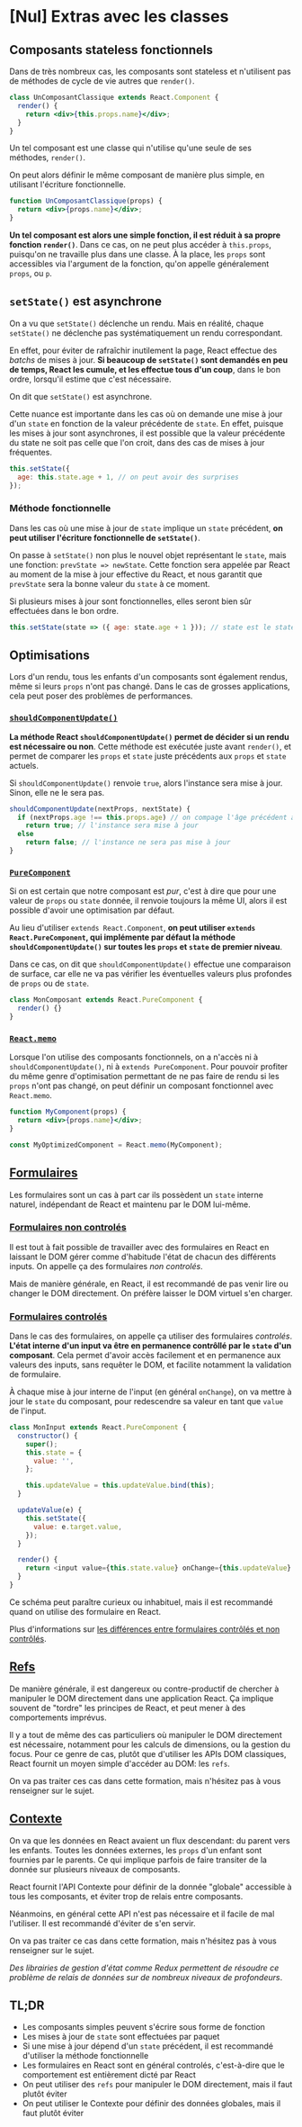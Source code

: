 # [Nul] Extras avec les classes

## Composants stateless fonctionnels

Dans de très nombreux cas, les composants sont stateless et n'utilisent pas de méthodes de cycle de vie autres que `render()`.

```jsx
class UnComposantClassique extends React.Component {
  render() {
    return <div>{this.props.name}</div>;
  }
}
```

Un tel composant est une classe qui n'utilise qu'une seule de ses méthodes, `render()`.

On peut alors définir le même composant de manière plus simple, en utilisant l'écriture fonctionnelle.

```jsx
function UnComposantClassique(props) {
  return <div>{props.name}</div>;
}
```

**Un tel composant est alors une simple fonction, il est réduit à sa propre fonction `render()`**. Dans ce cas, on ne peut plus accéder à `this.props`, puisqu'on ne travaille plus dans une classe. À la place, les `props` sont accessibles via l'argument de la fonction, qu'on appelle généralement `props`, ou `p`.

## `setState()` est asynchrone

On a vu que `setState()` déclenche un rendu. Mais en réalité, chaque `setState()` ne déclenche pas systématiquement un rendu correspondant.

En effet, pour éviter de rafraîchir inutilement la page, React effectue des _batchs_ de mises à jour. **Si beaucoup de `setState()` sont demandés en peu de temps, React les cumule, et les effectue tous d'un coup**, dans le bon ordre, lorsqu'il estime que c'est nécessaire.

On dit que `setState()` est asynchrone.

Cette nuance est importante dans les cas où on demande une mise à jour d'un `state` en fonction de la valeur précédente de `state`. En effet, puisque les mises à jour sont asynchrones, il est possible que la valeur précédente du state ne soit pas celle que l'on croit, dans des cas de mises à jour fréquentes.

```js
this.setState({
  age: this.state.age + 1, // on peut avoir des surprises
});
```

### Méthode fonctionnelle

Dans les cas où une mise à jour de `state` implique un `state` précédent, **on peut utiliser l'écriture fonctionnelle de `setState()`**.

On passe à `setState()` non plus le nouvel objet représentant le `state`, mais une fonction: `prevState => newState`.
Cette fonction sera appelée par React au moment de la mise à jour effective du React, et nous garantit que `prevState` sera la bonne valeur du `state` à ce moment.

Si plusieurs mises à jour sont fonctionnelles, elles seront bien sûr effectuées dans le bon ordre.

```js
this.setState(state => ({ age: state.age + 1 })); // state est le state juste précédent, ce qui garantit la bonne valeur de age
```

## Optimisations

Lors d'un rendu, tous les enfants d'un composants sont également rendus, même si leurs `props` n'ont pas changé.
Dans le cas de grosses applications, cela peut poser des problèmes de performances.

### [`shouldComponentUpdate()`](https://fr.reactjs.org/docs/react-component.html#shouldcomponentupdate)

**La méthode React `shouldComponentUpdate()` permet de décider si un rendu est nécessaire ou non**.
Cette méthode est exécutée juste avant `render()`, et permet de comparer les `props` et `state` juste précédents aux `props` et `state` actuels.

Si `shouldComponentUpdate()` renvoie `true`, alors l'instance sera mise à jour. Sinon, elle ne le sera pas.

```js
shouldComponentUpdate(nextProps, nextState) {
  if (nextProps.age !== this.props.age) // on compage l'âge précédent à l'âge actuel
    return true; // l'instance sera mise à jour
  else
    return false; // l'instance ne sera pas mise à jour
}
```

### [`PureComponent`](https://fr.reactjs.org/docs/react-api.html#reactpurecomponent)

Si on est certain que notre composant est _pur_, c'est à dire que pour une valeur de `props` ou `state` donnée, il renvoie toujours la même UI, alors il est possible d'avoir une optimisation par défaut.

Au lieu d'utiliser `extends React.Component`, **on peut utiliser `extends React.PureComponent`, qui implémente par défaut la méthode `shouldComponentUpdate()` sur toutes les `props` et `state` de premier niveau**.

Dans ce cas, on dit que `shouldComponentUpdate()` effectue une comparaison de surface, car elle ne va pas vérifier les éventuelles valeurs plus profondes de `props` ou de `state`.

```js
class MonComposant extends React.PureComponent {
  render() {}
}
```

### [`React.memo`](https://fr.reactjs.org/docs/react-api.html#reactmemo)

Lorsque l'on utilise des composants fonctionnels, on a n'accès ni à `shouldComponentUpdate()`, ni à `extends PureComponent`. Pour pouvoir profiter du même genre d'optimisation permettant de ne pas faire de rendu si les `props` n'ont pas changé, on peut définir un composant fonctionnel avec `React.memo`.

```jsx
function MyComponent(props) {
  return <div>{props.name}</div>;
}

const MyOptimizedComponent = React.memo(MyComponent);
```

## [Formulaires](https://fr.reactjs.org/docs/forms.html)

Les formulaires sont un cas à part car ils possèdent un `state` interne naturel, indépendant de React et maintenu par le DOM lui-même.

### [Formulaires non controlés](https://fr.reactjs.org/docs/uncontrolled-components.html)

Il est tout à fait possible de travailler avec des formulaires en React en laissant le DOM gérer comme d'habitude l'état de chacun des différents inputs. On appelle ça des formulaires _non controlés_.

Mais de manière générale, en React, il est recommandé de pas venir lire ou changer le DOM directement. On préfère laisser le DOM virtuel s'en charger.

### [Formulaires controlés](https://fr.reactjs.org/docs/forms.html)

Dans le cas des formulaires, on appelle ça utiliser des formulaires _controlés_. **L'état interne d'un input va être en permanence contrôllé par le `state` d'un composant**. Cela permet d'avoir accès facilement et en permanence aux valeurs des inputs, sans requêter le DOM, et facilite notamment la validation de formulaire.

À chaque mise à jour interne de l'input (en général `onChange`), on va mettre à jour le `state` du composant, pour redescendre sa valeur en tant que `value` de l'input.

```js
class MonInput extends React.PureComponent {
  constructor() {
    super();
    this.state = {
      value: '',
    };

    this.updateValue = this.updateValue.bind(this);
  }

  updateValue(e) {
    this.setState({
      value: e.target.value,
    });
  }

  render() {
    return <input value={this.state.value} onChange={this.updateValue} />;
  }
}
```

Ce schéma peut paraître curieux ou inhabituel, mais il est recommandé quand on utilise des formulaire en React.

Plus d'informations sur [les différences entre formulaires contrôlés et non contrôlés](https://goshakkk.name/controlled-vs-uncontrolled-inputs-react/).

## [Refs](https://fr.reactjs.org/docs/refs-and-the-dom.html)

De manière générale, il est dangereux ou contre-productif de chercher à manipuler le DOM directement dans une application React. Ça implique souvent de "tordre" les principes de React, et peut mener à des comportements imprévus.

Il y a tout de même des cas particuliers où manipuler le DOM directement est nécessaire, notamment pour les calculs de dimensions, ou la gestion du focus. Pour ce genre de cas, plutôt que d'utiliser les APIs DOM classiques, React fournit un moyen simple d'accéder au DOM: les `refs`.

On va pas traiter ces cas dans cette formation, mais n'hésitez pas à vous renseigner sur le sujet.

## [Contexte](https://fr.reactjs.org/docs/context.html)

On va que les données en React avaient un flux descendant: du parent vers les enfants. Toutes les données externes, les `props` d'un enfant sont fournies par le parents. Ce qui implique parfois de faire transiter de la donnée sur plusieurs niveaux de composants.

React fournit l'API Contexte pour définir de la donnée "globale" accessible à tous les composants, et éviter trop de relais entre composants.

Néanmoins, en général cette API n'est pas nécessaire et il facile de mal l'utiliser. Il est recommandé d'éviter de s'en servir.

On va pas traiter ce cas dans cette formation, mais n'hésitez pas à vous renseigner sur le sujet.

_Des librairies de gestion d'état comme Redux permettent de résoudre ce problème de relais de données sur de nombreux niveaux de profondeurs_.

## TL;DR

- Les composants simples peuvent s'écrire sous forme de fonction
- Les mises à jour de `state` sont effectuées par paquet
- Si une mise à jour dépend d'un `state` précédent, il est recommandé d'utiliser la méthode fonctionnelle
- Les formulaires en React sont en général controlés, c'est-à-dire que le comportement est entièrement dicté par React
- On peut utiliser des `refs` pour manipuler le DOM directement, mais il faut plutôt éviter
- On peut utiliser le Contexte pour définir des données globales, mais il faut plutôt éviter
